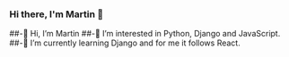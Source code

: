 ### Hi there, I'm Martin 👋

##-👋 Hi, I’m Martin 
##-👀 I’m interested in Python, Django and JavaScript. 
##-🌱 I’m currently learning Django and for me it follows React. 

<!--
**martin0626/martin0626** is a ✨ _special_ ✨ repository because its `README.md` (this file) appears on your GitHub profile.



